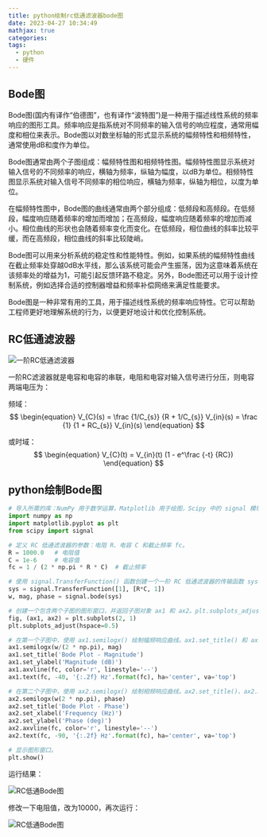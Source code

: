 ```yaml
---
title: python绘制rc低通滤波器bode图
date: 2023-04-27 10:34:49
mathjax: true
categories:
tags:
  - python
  - 硬件
---
```


## Bode图

Bode图(国内有译作“伯德图”，也有译作“波特图”)是一种用于描述线性系统的频率响应的图形工具。频率响应是指系统对不同频率的输入信号的响应程度，通常用幅度和相位来表示。Bode图以对数坐标轴的形式显示系统的幅频特性和相频特性，通常使用dB和度作为单位。

Bode图通常由两个子图组成：幅频特性图和相频特性图。幅频特性图显示系统对输入信号的不同频率的响应，横轴为频率，纵轴为幅度，以dB为单位。相频特性图显示系统对输入信号不同频率的相位响应，横轴为频率，纵轴为相位，以度为单位。

<!-- more -->

在幅频特性图中，Bode图的曲线通常由两个部分组成：低频段和高频段。在低频段，幅度响应随着频率的增加而增加；在高频段，幅度响应随着频率的增加而减小。相位曲线的形状也会随着频率变化而变化。在低频段，相位曲线的斜率比较平缓，而在高频段，相位曲线的斜率比较陡峭。

Bode图可以用来分析系统的稳定性和性能特性。例如，如果系统的幅频特性曲线在截止频率处穿越0dB水平线，那么该系统可能会产生振荡，因为这意味着系统在该频率处的增益为1，可能引起反馈环路不稳定。另外，Bode图还可以用于设计控制系统，例如选择合适的控制器增益和频率补偿网络来满足性能要求。

Bode图是一种非常有用的工具，用于描述线性系统的频率响应特性。它可以帮助工程师更好地理解系统的行为，以便更好地设计和优化控制系统。

## RC低通滤波器

![一阶RC低通滤波器](https://imgs.boringhex.top/blog/2880px-Series-RC.svg.png)

一阶RC滤波器就是电容和电容的串联，电阻和电容对输入信号进行分压，则电容两端电压为：

频域：
$$
\begin{equation}
V_{C}(s) = \frac {1/C_{s}} {R + 1/C_{s}} V_{in}(s) = \frac {1} {1 + RC_{s}} V_{in}(s)
\end{equation}
$$

或时域：
$$
\begin{equation}
V_{C}(t) = V_{in}(t) (1 - e^\frac {-t} {RC})
\end{equation}
$$

## python绘制Bode图

``` python
# 导入所需的库：NumPy 用于数学运算，Matplotlib 用于绘图，Scipy 中的 signal 模块用于信号处理。
import numpy as np
import matplotlib.pyplot as plt
from scipy import signal

# 定义 RC 低通滤波器的参数：电阻 R、电容 C 和截止频率 fc。
R = 1000.0   # 电阻值
C = 1e-6     # 电容值
fc = 1 / (2 * np.pi * R * C)  # 截止频率

# 使用 signal.TransferFunction() 函数创建一个一阶 RC 低通滤波器的传输函数 sys，其分子系数为 [1]，分母系数为 [R*C, 1]。
sys = signal.TransferFunction([1], [R*C, 1])
w, mag, phase = signal.bode(sys)

# 创建一个包含两个子图的图形窗口，并返回子图对象 ax1 和 ax2。plt.subplots_adjust() 用于调整子图之间的间距。
fig, (ax1, ax2) = plt.subplots(2, 1)
plt.subplots_adjust(hspace=0.5)

# 在第一个子图中，使用 ax1.semilogx() 绘制幅频响应曲线。ax1.set_title() 和 ax1.set_ylabel() 用于设置子图的标题和 y 轴标签。ax1.axvline() 用于绘制红色虚线，表示截止频率 fc 所在的位置。ax1.text() 用于在截止频率处添加文本标注。
ax1.semilogx(w/(2 * np.pi), mag)
ax1.set_title('Bode Plot - Magnitude')
ax1.set_ylabel('Magnitude (dB)')
ax1.axvline(fc, color='r', linestyle='--')
ax1.text(fc, -40, '{:.2f} Hz'.format(fc), ha='center', va='top')

# 在第二个子图中，使用 ax2.semilogx() 绘制相频响应曲线。ax2.set_title()、ax2.set_xlabel() 和 ax2.set_ylabel() 用于设置子图的标题和轴标签。ax2.axvline() 用于绘制红色虚线，表示截止频率 fc 所在的位置。ax2.text() 用于在截止频率处添加文本标注。
ax2.semilogx(w(2 * np.pi), phase)
ax2.set_title('Bode Plot - Phase')
ax2.set_xlabel('Frequency (Hz)')
ax2.set_ylabel('Phase (deg)')
ax2.axvline(fc, color='r', linestyle='--')
ax2.text(fc, -90, '{:.2f} Hz'.format(fc), ha='center', va='top')

# 显示图形窗口。
plt.show()
```

运行结果：

![RC低通Bode图](https://imgs.boringhex.top/blog/rc-bode-1.png)

修改一下电阻值，改为10000，再次运行：

![RC低通Bode图](https://imgs.boringhex.top/blog/rc-bode-2.png)
